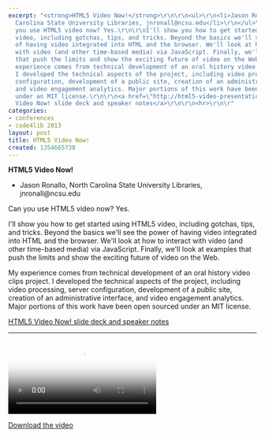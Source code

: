 ```yaml
---
excerpt: "<strong>HTML5 Video Now!</strong>\r\n\r\n<ul>\r\n<li>Jason Ronallo, North
  Carolina State University Libraries, jnronall@ncsu.edu</li>\r\n</ul>\r\n\r\nCan
  you use HTML5 video now? Yes.\r\n\r\nI'll show you how to get started using HTML5
  video, including gotchas, tips, and tricks. Beyond the basics we'll see the power
  of having video integrated into HTML and the browser. We'll look at how to interact
  with video (and other time-based media) via JavaScript. Finally, we'll look at examples
  that push the limits and show the exciting future of video on the Web.\r\n\r\nMy
  experience comes from technical development of an oral history video clips project.
  I developed the technical aspects of the project, including video processing, server
  configuration, development of a public site, creation of an administrative interface,
  and video engagement analytics. Major portions of this work have been open sourced
  under an MIT license.\r\n\r\n<a href=\"http://html5-video-presentation.herokuapp.com/\">HTML5
  Video Now! slide deck and speaker notes</a>\r\n\r\n<hr>\r\n\r"
categories:
- conferences
- code4lib 2013
layout: post
title: HTML5 Video Now!
created: 1354665738
---
```

<strong>HTML5 Video Now!</strong>

<ul>
<li>Jason Ronallo, North Carolina State University Libraries, jnronall@ncsu.edu</li>
</ul>

Can you use HTML5 video now? Yes.

I'll show you how to get started using HTML5 video, including gotchas, tips, and tricks. Beyond the basics we'll see the power of having video integrated into HTML and the browser. We'll look at how to interact with video (and other time-based media) via JavaScript. Finally, we'll look at examples that push the limits and show the exciting future of video on the Web.

My experience comes from technical development of an oral history video clips project. I developed the technical aspects of the project, including video processing, server configuration, development of a public site, creation of an administrative interface, and video engagement analytics. Major portions of this work have been open sourced under an MIT license.

<a href="http://html5-video-presentation.herokuapp.com/">HTML5 Video Now! slide deck and speaker notes</a>

<hr>

<video controls="" poster="https://ia801609.us.archive.org/10/items/WedJason/Wed-Jason.gif"><source src="https://ia801609.us.archive.org/10/items/WedJason/Wed-Jason.mp4" type="video/mp4"><source src="https://ia801609.us.archive.org/10/items/WedJason/Wed-Jason.ogv" type="video/ogg"></video><p><a href="https://ia801609.us.archive.org/10/items/WedJason/Wed-Jason.mp4">Download the video</a></p>

